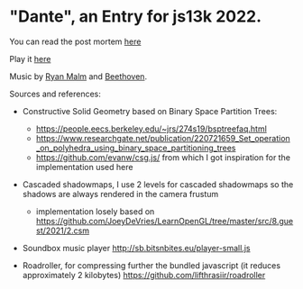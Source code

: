 # "Dante", an Entry for js13k 2022.

You can read the post mortem [here](https://github.com/SalvatorePreviti/js13k-2022/blob/main/post-mortem.md)

Play it [here](https://js13kgames.com/public/entries/dante)

Music by [Ryan Malm](https://twitter.com/ryanmalm) and [Beethoven](https://en.wikipedia.org/wiki/Piano_Sonata_No._14_(Beethoven)).

Sources and references:

- Constructive Solid Geometry based on Binary Space Partition Trees:
    - https://people.eecs.berkeley.edu/~jrs/274s19/bsptreefaq.html 
    - https://www.researchgate.net/publication/220721659_Set_operation_on_polyhedra_using_binary_space_partitioning_trees
    - https://github.com/evanw/csg.js/ from which I got inspiration for the implementation used here

- Cascaded shadowmaps, I use 2 levels for cascaded shadowmaps so the shadows are always rendered in the camera frustum
    - implementation losely based on https://github.com/JoeyDeVries/LearnOpenGL/tree/master/src/8.guest/2021/2.csm

- Soundbox music player http://sb.bitsnbites.eu/player-small.js

- Roadroller, for compressing further the bundled javascript (it reduces approximately 2 kilobytes) https://github.com/lifthrasiir/roadroller
